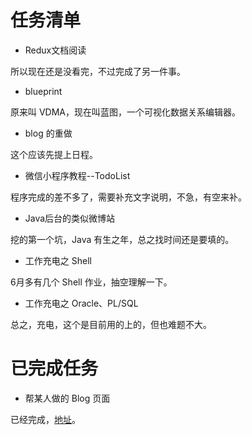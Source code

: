 # 任务清单


* Redux文档阅读

所以现在还是没看完，不过完成了另一件事。

* blueprint

原来叫 VDMA，现在叫蓝图，一个可视化数据关系编辑器。

* blog 的重做

这个应该先提上日程。


* 微信小程序教程--TodoList

程序完成的差不多了，需要补充文字说明，不急，有空来补。

* Java后台的类似微博站

挖的第一个坑，Java 有生之年，总之找时间还是要填的。

* 工作充电之 Shell

6月多有几个 Shell 作业，抽空理解一下。

* 工作充电之 Oracle、PL/SQL

总之，充电，这个是目前用的上的，但也难题不大。

# 已完成任务

* 帮某人做的 Blog 页面

已经完成，[地址](southwang.github.io)。

